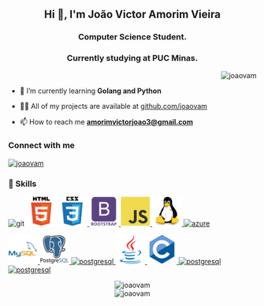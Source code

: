 <h2 align="center">Hi 👋, I'm João Victor Amorim Vieira</h1>
<h3 align="center">Computer Science Student.</h3>
<h3 align="center">Currently studying at PUC Minas.</h3>

<p align="right">
  <img src="https://komarev.com/ghpvc/?username=carol-manso&label=Profile%20views&color=0e75b6&style=flat" alt="joaovam" />
</p>

- 🌱 I’m currently learning **Golang and Python**

- 👨‍💻 All of my projects are available at [github.com/joaovam](https://github.com/joaovam)

- 📫 How to reach me **amorimvictorjoao3@gmail.com**

### Connect with me

<p align="left">
<a href="https://instagram.com/joao_vav" target="blank"><img align="center" src="https://cdn.jsdelivr.net/npm/simple-icons@3.0.1/icons/instagram.svg" alt="joaovam" height="40" width="40" /></a>
</p>

### 🚀 Skills

<p align="left">
 
<img src="https://www.vectorlogo.zone/logos/git-scm/git-scm-icon.svg" alt="git" width="60" height="60"/>
<img src="https://raw.githubusercontent.com/devicons/devicon/master/icons/html5/html5-original-wordmark.svg" alt="html5" width="60" height="60"/>
<a href="https://www.w3schools.com/css/" target="_blank"> <img src="https://raw.githubusercontent.com/devicons/devicon/master/icons/css3/css3-original-wordmark.svg" alt="css3" width="60" height="60"/> </a>
<a href="https://getbootstrap.com" target="_blank"> <img src="https://raw.githubusercontent.com/devicons/devicon/master/icons/bootstrap/bootstrap-plain-wordmark.svg" alt="bootstrap" width="60" height="60"/> </a>
<a href="https://developer.mozilla.org/en-US/docs/Web/JavaScript" target="_blank"> <img src="https://raw.githubusercontent.com/devicons/devicon/master/icons/javascript/javascript-original.svg" alt="javascript" width="60" height="60"/> </a>
<a href="https://www.linux.org/" target="_blank"> <img src="https://raw.githubusercontent.com/devicons/devicon/master/icons/linux/linux-original.svg" alt="linux" width="60" height="60"/> </a> 
<a href="https://azure.microsoft.com/en-in/" target="_blank"> <img src="https://www.vectorlogo.zone/logos/microsoft_azure/microsoft_azure-icon.svg" alt="azure" width="60" height="60"/> </a> 

<a href="https://www.mysql.com/" target="_blank"> <img src="https://raw.githubusercontent.com/devicons/devicon/master/icons/mysql/mysql-original-wordmark.svg" alt="mysql" width="60" height="60"/> </a> 
<a href="https://www.postgresql.org" target="_blank"> <img src="https://raw.githubusercontent.com/devicons/devicon/master/icons/postgresql/postgresql-original-wordmark.svg" alt="postgresql" width="60" height="60"/> </a> 
<a href="https://golang.org" target="_blank"> <img src="https://www.vectorlogo.zone/logos/golang/golang-official.svg" alt="postgresql" width="60" height="60"/> </a> 
<a href="https://www.java.com" target="_blank"> <img src="https://raw.githubusercontent.com/devicons/devicon/master/icons/java/java-original.svg" alt="java" width="60" height="60"/> </a>
<a href="https://www.cprogramming.com/" target="_blank"> <img src="https://raw.githubusercontent.com/devicons/devicon/master/icons/c/c-original.svg" alt="c" width="60" height="60"/> </a>
<a href="https://www.python.org" target="_blank"> <img src="https://www.vectorlogo.zone/logos/python/python-icon.svg" alt="postgresql" width="60" height="60"/><a>
<a href="https://www.cplusplus.com" target="_blank"> <img src="https://upload.wikimedia.org/wikipedia/commons/1/18/ISO_C++_Logo.svg" alt="postgresql" width="60" height="60"/><a>
</p>

<p align="center">

<img src="https://github-readme-stats.vercel.app/api?username=joaovam&theme=tokyonight" alt="joaovam" />
<br>
<img src="https://github-readme-stats.vercel.app/api/top-langs?username=joaovam&show_icons=true&locale=en&theme=tokyonight&layout=compact" alt="joaovam" />

</p>
